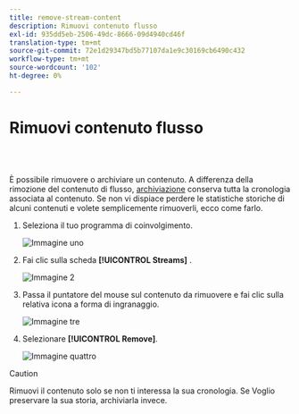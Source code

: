 ```yaml
---
title: remove-stream-content
description: Rimuovi contenuto flusso
exl-id: 935dd5eb-2506-49dc-8666-09d4940cd46f
translation-type: tm+mt
source-git-commit: 72e1d29347bd5b77107da1e9c30169cb6490c432
workflow-type: tm+mt
source-wordcount: '102'
ht-degree: 0%

---
```


# Rimuovi contenuto flusso

<br> 

È possibile rimuovere o archiviare un contenuto. A differenza della rimozione del contenuto di flusso, [archiviazione](/help/sky/archive-and-unarchive-stream-content.md) conserva tutta la cronologia associata al contenuto. Se non vi dispiace perdere le statistiche storiche di alcuni contenuti e volete semplicemente rimuoverli, ecco come farlo.

1. Seleziona il tuo programma di coinvolgimento.

   ![Immagine uno](/help/sky/assets/engagement-programs/remove-stream-content/remove-stream-content-1.png)

1. Fai clic sulla scheda **[!UICONTROL Streams]** .

   ![Immagine 2](/help/sky/assets/engagement-programs/remove-stream-content/remove-stream-content-2.png)

1. Passa il puntatore del mouse sul contenuto da rimuovere e fai clic sulla relativa icona a forma di ingranaggio.

   ![Immagine tre](/help/sky/assets/engagement-programs/remove-stream-content/remove-stream-content-3.png)

1. Selezionare **[!UICONTROL Remove]**.

   ![Immagine quattro](/help/sky/assets/engagement-programs/remove-stream-content/remove-stream-content-4.png)

>[!CAUTION]
>
>Rimuovi il contenuto solo se non ti interessa la sua cronologia. Se
>Voglio preservare la sua storia, archiviarla invece.
